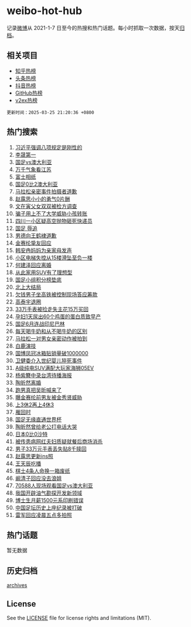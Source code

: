 # weibo-hot-hub

记录[微博](https://www.weibo.com)从 2021-1-7 日至今的热搜和热门话题。每小时抓取一次数据，按天[归档](archives)。

## 相关项目

- [知乎热榜](https://github.com/lonnyzhang423/zhihu-hot-hub)
- [头条热榜](https://github.com/lonnyzhang423/toutiao-hot-hub)
- [抖音热榜](https://github.com/lonnyzhang423/douyin-hot-hub)
- [GitHub热榜](https://github.com/lonnyzhang423/github-hot-hub)
- [v2ex热榜](https://github.com/lonnyzhang423/v2ex-hot-hub)


`更新时间：2025-03-25 21:20:36 +0800`

## 热门搜索

1. [习近平强调八项规定是刚性的](https://m.weibo.cn/search?containerid=100103type%3D1%26t%3D10%26q%3D%23%E4%B9%A0%E8%BF%91%E5%B9%B3%E5%BC%BA%E8%B0%83%E5%85%AB%E9%A1%B9%E8%A7%84%E5%AE%9A%E6%98%AF%E5%88%9A%E6%80%A7%E7%9A%84%23&stream_entry_id=51&isnewpage=1&extparam=seat%3D1%26cate%3D10103%26dgr%3D0%26filter_type%3Drealtimehot%26q%3D%2523%25E4%25B9%25A0%25E8%25BF%2591%25E5%25B9%25B3%25E5%25BC%25BA%25E8%25B0%2583%25E5%2585%25AB%25E9%25A1%25B9%25E8%25A7%2584%25E5%25AE%259A%25E6%2598%25AF%25E5%2588%259A%25E6%2580%25A7%25E7%259A%2584%2523%26c_type%3D51%26pos%3D0%26stream_entry_id%3D51%26display_time%3D1742908834%26pre_seqid%3D1742908834763042757251)
1. [李晟第一](https://m.weibo.cn/search?containerid=100103type%3D1%26t%3D10%26q%3D%E6%9D%8E%E6%99%9F%E7%AC%AC%E4%B8%80&stream_entry_id=31&isnewpage=1&extparam=seat%3D1%26dgr%3D0%26filter_type%3Drealtimehot%26c_type%3D31%26cate%3D5001%26realpos%3D1%26band_rank%3D1%26pos%3D0%26lcate%3D5001%26flag%3D1%26q%3D%25E6%259D%258E%25E6%2599%259F%25E7%25AC%25AC%25E4%25B8%2580%26stream_entry_id%3D31%26display_time%3D1742908834%26pre_seqid%3D1742908834763042757251)
1. [国足vs澳大利亚](https://m.weibo.cn/search?containerid=100103type%3D1%26t%3D10%26q%3D%23%E5%9B%BD%E8%B6%B3vs%E6%BE%B3%E5%A4%A7%E5%88%A9%E4%BA%9A%23&stream_entry_id=31&isnewpage=1&extparam=seat%3D1%26dgr%3D0%26filter_type%3Drealtimehot%26c_type%3D31%26cate%3D5001%26realpos%3D2%26band_rank%3D2%26pos%3D1%26lcate%3D5001%26flag%3D2%26q%3D%2523%25E5%259B%25BD%25E8%25B6%25B3vs%25E6%25BE%25B3%25E5%25A4%25A7%25E5%2588%25A9%25E4%25BA%259A%2523%26stream_entry_id%3D31%26display_time%3D1742908834%26pre_seqid%3D1742908834763042757251)
1. [万千气象看江苏](https://m.weibo.cn/search?containerid=100103type%3D1%26t%3D10%26q%3D%23%E4%B8%87%E5%8D%83%E6%B0%94%E8%B1%A1%E7%9C%8B%E6%B1%9F%E8%8B%8F%23&stream_entry_id=31&isnewpage=1&extparam=seat%3D1%26dgr%3D0%26filter_type%3Drealtimehot%26c_type%3D31%26cate%3D5001%26realpos%3D3%26band_rank%3D3%26pos%3D2%26lcate%3D5001%26flag%3D0%26q%3D%2523%25E4%25B8%2587%25E5%258D%2583%25E6%25B0%2594%25E8%25B1%25A1%25E7%259C%258B%25E6%25B1%259F%25E8%258B%258F%2523%26stream_entry_id%3D31%26display_time%3D1742908834%26pre_seqid%3D1742908834763042757251)
1. [富士相纸](https://m.weibo.cn/search?containerid=100103type%3D1%26t%3D10%26q%3D%E5%AF%8C%E5%A3%AB%E7%9B%B8%E7%BA%B8&stream_entry_id=31&isnewpage=1&extparam=seat%3D1%26dgr%3D0%26filter_type%3Drealtimehot%26c_type%3D31%26cate%3D5001%26realpos%3D4%26band_rank%3D4%26pos%3D3%26lcate%3D5001%26flag%3D0%26q%3D%25E5%25AF%258C%25E5%25A3%25AB%25E7%259B%25B8%25E7%25BA%25B8%26stream_entry_id%3D31%26display_time%3D1742908834%26pre_seqid%3D1742908834763042757251)
1. [国足0比2澳大利亚](https://m.weibo.cn/search?containerid=100103type%3D1%26t%3D10%26q%3D%23%E5%9B%BD%E8%B6%B30%E6%AF%942%E6%BE%B3%E5%A4%A7%E5%88%A9%E4%BA%9A%23&stream_entry_id=31&isnewpage=1&extparam=seat%3D1%26dgr%3D0%26filter_type%3Drealtimehot%26c_type%3D31%26cate%3D5001%26realpos%3D5%26band_rank%3D5%26pos%3D4%26lcate%3D5001%26flag%3D1%26q%3D%2523%25E5%259B%25BD%25E8%25B6%25B30%25E6%25AF%25942%25E6%25BE%25B3%25E5%25A4%25A7%25E5%2588%25A9%25E4%25BA%259A%2523%26stream_entry_id%3D31%26display_time%3D1742908834%26pre_seqid%3D1742908834763042757251)
1. [马拉松亲密事件拍摄者道歉](https://m.weibo.cn/search?containerid=100103type%3D1%26t%3D10%26q%3D%23%E9%A9%AC%E6%8B%89%E6%9D%BE%E4%BA%B2%E5%AF%86%E4%BA%8B%E4%BB%B6%E6%8B%8D%E6%91%84%E8%80%85%E9%81%93%E6%AD%89%23&stream_entry_id=31&isnewpage=1&extparam=seat%3D1%26dgr%3D0%26filter_type%3Drealtimehot%26c_type%3D31%26cate%3D5001%26realpos%3D6%26band_rank%3D6%26pos%3D5%26lcate%3D5001%26flag%3D0%26q%3D%2523%25E9%25A9%25AC%25E6%258B%2589%25E6%259D%25BE%25E4%25BA%25B2%25E5%25AF%2586%25E4%25BA%258B%25E4%25BB%25B6%25E6%258B%258D%25E6%2591%2584%25E8%2580%2585%25E9%2581%2593%25E6%25AD%2589%2523%26stream_entry_id%3D31%26display_time%3D1742908834%26pre_seqid%3D1742908834763042757251)
1. [赵露思小小的勇气0片酬](https://m.weibo.cn/search?containerid=100103type%3D1%26t%3D10%26q%3D%23%E8%B5%B5%E9%9C%B2%E6%80%9D%E5%B0%8F%E5%B0%8F%E7%9A%84%E5%8B%87%E6%B0%940%E7%89%87%E9%85%AC%23&stream_entry_id=31&isnewpage=1&extparam=seat%3D1%26dgr%3D0%26filter_type%3Drealtimehot%26c_type%3D31%26cate%3D5001%26realpos%3D7%26band_rank%3D7%26pos%3D6%26lcate%3D5001%26flag%3D0%26q%3D%2523%25E8%25B5%25B5%25E9%259C%25B2%25E6%2580%259D%25E5%25B0%258F%25E5%25B0%258F%25E7%259A%2584%25E5%258B%2587%25E6%25B0%25940%25E7%2589%2587%25E9%2585%25AC%2523%26stream_entry_id%3D31%26display_time%3D1742908834%26pre_seqid%3D1742908834763042757251)
1. [文在寅父女双双被检方调查](https://m.weibo.cn/search?containerid=100103type%3D1%26t%3D10%26q%3D%23%E6%96%87%E5%9C%A8%E5%AF%85%E7%88%B6%E5%A5%B3%E5%8F%8C%E5%8F%8C%E8%A2%AB%E6%A3%80%E6%96%B9%E8%B0%83%E6%9F%A5%23&stream_entry_id=31&isnewpage=1&extparam=seat%3D1%26dgr%3D0%26filter_type%3Drealtimehot%26c_type%3D31%26cate%3D5001%26realpos%3D8%26band_rank%3D8%26pos%3D7%26lcate%3D5001%26flag%3D0%26q%3D%2523%25E6%2596%2587%25E5%259C%25A8%25E5%25AF%2585%25E7%2588%25B6%25E5%25A5%25B3%25E5%258F%258C%25E5%258F%258C%25E8%25A2%25AB%25E6%25A3%2580%25E6%2596%25B9%25E8%25B0%2583%25E6%259F%25A5%2523%26stream_entry_id%3D31%26display_time%3D1742908834%26pre_seqid%3D1742908834763042757251)
1. [骗子用上不了大学威胁小孩转账](https://m.weibo.cn/search?containerid=100103type%3D1%26t%3D10%26q%3D%23%E9%AA%97%E5%AD%90%E7%94%A8%E4%B8%8A%E4%B8%8D%E4%BA%86%E5%A4%A7%E5%AD%A6%E5%A8%81%E8%83%81%E5%B0%8F%E5%AD%A9%E8%BD%AC%E8%B4%A6%23&stream_entry_id=31&isnewpage=1&extparam=seat%3D1%26dgr%3D0%26filter_type%3Drealtimehot%26c_type%3D31%26cate%3D5001%26realpos%3D9%26band_rank%3D9%26pos%3D8%26lcate%3D5001%26flag%3D0%26q%3D%2523%25E9%25AA%2597%25E5%25AD%2590%25E7%2594%25A8%25E4%25B8%258A%25E4%25B8%258D%25E4%25BA%2586%25E5%25A4%25A7%25E5%25AD%25A6%25E5%25A8%2581%25E8%2583%2581%25E5%25B0%258F%25E5%25AD%25A9%25E8%25BD%25AC%25E8%25B4%25A6%2523%26stream_entry_id%3D31%26display_time%3D1742908834%26pre_seqid%3D1742908834763042757251)
1. [四川一小区疑高空抛物砸死快递员](https://m.weibo.cn/search?containerid=100103type%3D1%26t%3D10%26q%3D%23%E5%9B%9B%E5%B7%9D%E4%B8%80%E5%B0%8F%E5%8C%BA%E7%96%91%E9%AB%98%E7%A9%BA%E6%8A%9B%E7%89%A9%E7%A0%B8%E6%AD%BB%E5%BF%AB%E9%80%92%E5%91%98%23&stream_entry_id=31&isnewpage=1&extparam=seat%3D1%26dgr%3D0%26filter_type%3Drealtimehot%26c_type%3D31%26cate%3D5001%26realpos%3D10%26band_rank%3D10%26pos%3D9%26lcate%3D5001%26flag%3D1%26q%3D%2523%25E5%259B%259B%25E5%25B7%259D%25E4%25B8%2580%25E5%25B0%258F%25E5%258C%25BA%25E7%2596%2591%25E9%25AB%2598%25E7%25A9%25BA%25E6%258A%259B%25E7%2589%25A9%25E7%25A0%25B8%25E6%25AD%25BB%25E5%25BF%25AB%25E9%2580%2592%25E5%2591%2598%2523%26stream_entry_id%3D31%26display_time%3D1742908834%26pre_seqid%3D1742908834763042757251)
1. [国足 辱追](https://m.weibo.cn/search?containerid=100103type%3D1%26t%3D10%26q%3D%E5%9B%BD%E8%B6%B3+%E8%BE%B1%E8%BF%BD&stream_entry_id=31&isnewpage=1&extparam=seat%3D1%26dgr%3D0%26filter_type%3Drealtimehot%26c_type%3D31%26cate%3D5001%26realpos%3D11%26band_rank%3D11%26pos%3D10%26lcate%3D5001%26flag%3D1%26q%3D%25E5%259B%25BD%25E8%25B6%25B3%2520%25E8%25BE%25B1%25E8%25BF%25BD%26stream_entry_id%3D31%26display_time%3D1742908834%26pre_seqid%3D1742908834763042757251)
1. [男德向王鹤棣道歉](https://m.weibo.cn/search?containerid=100103type%3D1%26t%3D10%26q%3D%23%E7%94%B7%E5%BE%B7%E5%90%91%E7%8E%8B%E9%B9%A4%E6%A3%A3%E9%81%93%E6%AD%89%23&stream_entry_id=31&isnewpage=1&extparam=seat%3D1%26dgr%3D0%26filter_type%3Drealtimehot%26c_type%3D31%26cate%3D5001%26realpos%3D12%26band_rank%3D12%26pos%3D11%26lcate%3D5001%26flag%3D1%26q%3D%2523%25E7%2594%25B7%25E5%25BE%25B7%25E5%2590%2591%25E7%258E%258B%25E9%25B9%25A4%25E6%25A3%25A3%25E9%2581%2593%25E6%25AD%2589%2523%26stream_entry_id%3D31%26display_time%3D1742908834%26pre_seqid%3D1742908834763042757251)
1. [金赛纶挚友回应](https://m.weibo.cn/search?containerid=100103type%3D1%26t%3D10%26q%3D%23%E9%87%91%E8%B5%9B%E7%BA%B6%E6%8C%9A%E5%8F%8B%E5%9B%9E%E5%BA%94%23&stream_entry_id=31&isnewpage=1&extparam=seat%3D1%26dgr%3D0%26filter_type%3Drealtimehot%26c_type%3D31%26cate%3D5001%26realpos%3D13%26band_rank%3D13%26pos%3D12%26lcate%3D5001%26flag%3D1%26q%3D%2523%25E9%2587%2591%25E8%25B5%259B%25E7%25BA%25B6%25E6%258C%259A%25E5%258F%258B%25E5%259B%259E%25E5%25BA%2594%2523%26stream_entry_id%3D31%26display_time%3D1742908834%26pre_seqid%3D1742908834763042757251)
1. [韩安冉妈妈为亲家母发声](https://m.weibo.cn/search?containerid=100103type%3D1%26t%3D10%26q%3D%23%E9%9F%A9%E5%AE%89%E5%86%89%E5%A6%88%E5%A6%88%E4%B8%BA%E4%BA%B2%E5%AE%B6%E6%AF%8D%E5%8F%91%E5%A3%B0%23&stream_entry_id=31&isnewpage=1&extparam=seat%3D1%26dgr%3D0%26filter_type%3Drealtimehot%26c_type%3D31%26cate%3D5001%26realpos%3D14%26band_rank%3D14%26pos%3D13%26lcate%3D5001%26flag%3D0%26q%3D%2523%25E9%259F%25A9%25E5%25AE%2589%25E5%2586%2589%25E5%25A6%2588%25E5%25A6%2588%25E4%25B8%25BA%25E4%25BA%25B2%25E5%25AE%25B6%25E6%25AF%258D%25E5%258F%2591%25E5%25A3%25B0%2523%26stream_entry_id%3D31%26display_time%3D1742908834%26pre_seqid%3D1742908834763042757251)
1. [小区电梯失控从15楼滑坠至负一楼](https://m.weibo.cn/search?containerid=100103type%3D1%26t%3D10%26q%3D%23%E5%B0%8F%E5%8C%BA%E7%94%B5%E6%A2%AF%E5%A4%B1%E6%8E%A7%E4%BB%8E15%E6%A5%BC%E6%BB%91%E5%9D%A0%E8%87%B3%E8%B4%9F%E4%B8%80%E6%A5%BC%23&stream_entry_id=31&isnewpage=1&extparam=seat%3D1%26dgr%3D0%26filter_type%3Drealtimehot%26c_type%3D31%26cate%3D5001%26realpos%3D15%26band_rank%3D15%26pos%3D14%26lcate%3D5001%26flag%3D1%26q%3D%2523%25E5%25B0%258F%25E5%258C%25BA%25E7%2594%25B5%25E6%25A2%25AF%25E5%25A4%25B1%25E6%258E%25A7%25E4%25BB%258E15%25E6%25A5%25BC%25E6%25BB%2591%25E5%259D%25A0%25E8%2587%25B3%25E8%25B4%259F%25E4%25B8%2580%25E6%25A5%25BC%2523%26stream_entry_id%3D31%26display_time%3D1742908834%26pre_seqid%3D1742908834763042757251)
1. [何建泽回应离婚](https://m.weibo.cn/search?containerid=100103type%3D1%26t%3D10%26q%3D%23%E4%BD%95%E5%BB%BA%E6%B3%BD%E5%9B%9E%E5%BA%94%E7%A6%BB%E5%A9%9A%23&stream_entry_id=31&isnewpage=1&extparam=seat%3D1%26dgr%3D0%26filter_type%3Drealtimehot%26c_type%3D31%26cate%3D5001%26realpos%3D16%26band_rank%3D16%26pos%3D15%26lcate%3D5001%26flag%3D0%26q%3D%2523%25E4%25BD%2595%25E5%25BB%25BA%25E6%25B3%25BD%25E5%259B%259E%25E5%25BA%2594%25E7%25A6%25BB%25E5%25A9%259A%2523%26stream_entry_id%3D31%26display_time%3D1742908834%26pre_seqid%3D1742908834763042757251)
1. [从此家用SUV有了理想型](https://m.weibo.cn/search?containerid=100103type%3D1%26t%3D10%26q%3D%23%E4%BB%8E%E6%AD%A4%E5%AE%B6%E7%94%A8SUV%E6%9C%89%E4%BA%86%E7%90%86%E6%83%B3%E5%9E%8B%23&stream_entry_id=31&isnewpage=1&extparam=seat%3D1%26dgr%3D0%26pos%3D16%26c_type%3D31%26filter_type%3Drealtimehot%26cate%3D5001%26realpos%3D17%26band_rank%3D17%26flag%3D1%26lcate%3D5001%26q%3D%2523%25E4%25BB%258E%25E6%25AD%25A4%25E5%25AE%25B6%25E7%2594%25A8SUV%25E6%259C%2589%25E4%25BA%2586%25E7%2590%2586%25E6%2583%25B3%25E5%259E%258B%2523%26stream_entry_id%3D31%26adid%3D280314%26display_time%3D1742908834%26pre_seqid%3D1742908834763042757251)
1. [国足小组积分榜垫底](https://m.weibo.cn/search?containerid=100103type%3D1%26t%3D10%26q%3D%23%E5%9B%BD%E8%B6%B3%E5%B0%8F%E7%BB%84%E7%A7%AF%E5%88%86%E6%A6%9C%E5%9E%AB%E5%BA%95%23&stream_entry_id=31&isnewpage=1&extparam=seat%3D1%26dgr%3D0%26filter_type%3Drealtimehot%26c_type%3D31%26cate%3D5001%26realpos%3D18%26band_rank%3D18%26pos%3D17%26lcate%3D5001%26flag%3D1%26q%3D%2523%25E5%259B%25BD%25E8%25B6%25B3%25E5%25B0%258F%25E7%25BB%2584%25E7%25A7%25AF%25E5%2588%2586%25E6%25A6%259C%25E5%259E%25AB%25E5%25BA%2595%2523%26stream_entry_id%3D31%26display_time%3D1742908834%26pre_seqid%3D1742908834763042757251)
1. [北上大结局](https://m.weibo.cn/search?containerid=100103type%3D1%26t%3D10%26q%3D%23%E5%8C%97%E4%B8%8A%E5%A4%A7%E7%BB%93%E5%B1%80%23&stream_entry_id=31&isnewpage=1&extparam=seat%3D1%26dgr%3D0%26filter_type%3Drealtimehot%26c_type%3D31%26cate%3D5001%26realpos%3D19%26band_rank%3D19%26pos%3D18%26lcate%3D5001%26flag%3D1%26q%3D%2523%25E5%258C%2597%25E4%25B8%258A%25E5%25A4%25A7%25E7%25BB%2593%25E5%25B1%2580%2523%26stream_entry_id%3D31%26display_time%3D1742908834%26pre_seqid%3D1742908834763042757251)
1. [欠钱男子坐高铁被控制现场答应筹款](https://m.weibo.cn/search?containerid=100103type%3D1%26t%3D10%26q%3D%23%E6%AC%A0%E9%92%B1%E7%94%B7%E5%AD%90%E5%9D%90%E9%AB%98%E9%93%81%E8%A2%AB%E6%8E%A7%E5%88%B6%E7%8E%B0%E5%9C%BA%E7%AD%94%E5%BA%94%E7%AD%B9%E6%AC%BE%23&stream_entry_id=31&isnewpage=1&extparam=seat%3D1%26dgr%3D0%26filter_type%3Drealtimehot%26c_type%3D31%26cate%3D5001%26realpos%3D20%26band_rank%3D20%26pos%3D19%26lcate%3D5001%26flag%3D1%26q%3D%2523%25E6%25AC%25A0%25E9%2592%25B1%25E7%2594%25B7%25E5%25AD%2590%25E5%259D%2590%25E9%25AB%2598%25E9%2593%2581%25E8%25A2%25AB%25E6%258E%25A7%25E5%2588%25B6%25E7%258E%25B0%25E5%259C%25BA%25E7%25AD%2594%25E5%25BA%2594%25E7%25AD%25B9%25E6%25AC%25BE%2523%26stream_entry_id%3D31%26display_time%3D1742908834%26pre_seqid%3D1742908834763042757251)
1. [高泰宇退圈](https://m.weibo.cn/search?containerid=100103type%3D1%26t%3D10%26q%3D%23%E9%AB%98%E6%B3%B0%E5%AE%87%E9%80%80%E5%9C%88%23&stream_entry_id=31&isnewpage=1&extparam=seat%3D1%26dgr%3D0%26filter_type%3Drealtimehot%26c_type%3D31%26cate%3D5001%26realpos%3D21%26band_rank%3D21%26pos%3D20%26lcate%3D5001%26flag%3D0%26q%3D%2523%25E9%25AB%2598%25E6%25B3%25B0%25E5%25AE%2587%25E9%2580%2580%25E5%259C%2588%2523%26stream_entry_id%3D31%26display_time%3D1742908834%26pre_seqid%3D1742908834763042757251)
1. [33万手表被捡走失主花15万买回](https://m.weibo.cn/search?containerid=100103type%3D1%26t%3D10%26q%3D%2333%E4%B8%87%E6%89%8B%E8%A1%A8%E8%A2%AB%E6%8D%A1%E8%B5%B0%E5%A4%B1%E4%B8%BB%E8%8A%B115%E4%B8%87%E4%B9%B0%E5%9B%9E%23&stream_entry_id=31&isnewpage=1&extparam=seat%3D1%26dgr%3D0%26filter_type%3Drealtimehot%26c_type%3D31%26cate%3D5001%26realpos%3D22%26band_rank%3D22%26pos%3D21%26lcate%3D5001%26flag%3D1%26q%3D%252333%25E4%25B8%2587%25E6%2589%258B%25E8%25A1%25A8%25E8%25A2%25AB%25E6%258D%25A1%25E8%25B5%25B0%25E5%25A4%25B1%25E4%25B8%25BB%25E8%258A%25B115%25E4%25B8%2587%25E4%25B9%25B0%25E5%259B%259E%2523%26stream_entry_id%3D31%26display_time%3D1742908834%26pre_seqid%3D1742908834763042757251)
1. [孕妇1天尿出60个鸡蛋的蛋白质致早产](https://m.weibo.cn/search?containerid=100103type%3D1%26t%3D10%26q%3D%23%E5%AD%95%E5%A6%871%E5%A4%A9%E5%B0%BF%E5%87%BA60%E4%B8%AA%E9%B8%A1%E8%9B%8B%E7%9A%84%E8%9B%8B%E7%99%BD%E8%B4%A8%E8%87%B4%E6%97%A9%E4%BA%A7%23&stream_entry_id=31&isnewpage=1&extparam=seat%3D1%26dgr%3D0%26filter_type%3Drealtimehot%26c_type%3D31%26cate%3D5001%26realpos%3D23%26band_rank%3D23%26pos%3D22%26lcate%3D5001%26flag%3D1%26q%3D%2523%25E5%25AD%2595%25E5%25A6%25871%25E5%25A4%25A9%25E5%25B0%25BF%25E5%2587%25BA60%25E4%25B8%25AA%25E9%25B8%25A1%25E8%259B%258B%25E7%259A%2584%25E8%259B%258B%25E7%2599%25BD%25E8%25B4%25A8%25E8%2587%25B4%25E6%2597%25A9%25E4%25BA%25A7%2523%26stream_entry_id%3D31%26display_time%3D1742908834%26pre_seqid%3D1742908834763042757251)
1. [国足6月连战印尼巴林](https://m.weibo.cn/search?containerid=100103type%3D1%26t%3D10%26q%3D%E5%9B%BD%E8%B6%B36%E6%9C%88%E8%BF%9E%E6%88%98%E5%8D%B0%E5%B0%BC%E5%B7%B4%E6%9E%97&stream_entry_id=31&isnewpage=1&extparam=seat%3D1%26dgr%3D0%26filter_type%3Drealtimehot%26c_type%3D31%26cate%3D5001%26realpos%3D24%26band_rank%3D24%26pos%3D23%26lcate%3D5001%26flag%3D1%26q%3D%25E5%259B%25BD%25E8%25B6%25B36%25E6%259C%2588%25E8%25BF%259E%25E6%2588%2598%25E5%258D%25B0%25E5%25B0%25BC%25E5%25B7%25B4%25E6%259E%2597%26stream_entry_id%3D31%26display_time%3D1742908834%26pre_seqid%3D1742908834763042757251)
1. [每天喝牛奶和从不喝牛奶的区别](https://m.weibo.cn/search?containerid=100103type%3D1%26t%3D10%26q%3D%E6%AF%8F%E5%A4%A9%E5%96%9D%E7%89%9B%E5%A5%B6%E5%92%8C%E4%BB%8E%E4%B8%8D%E5%96%9D%E7%89%9B%E5%A5%B6%E7%9A%84%E5%8C%BA%E5%88%AB&stream_entry_id=31&isnewpage=1&extparam=seat%3D1%26dgr%3D0%26filter_type%3Drealtimehot%26c_type%3D31%26cate%3D5001%26realpos%3D25%26band_rank%3D25%26pos%3D24%26lcate%3D5001%26flag%3D1%26q%3D%25E6%25AF%258F%25E5%25A4%25A9%25E5%2596%259D%25E7%2589%259B%25E5%25A5%25B6%25E5%2592%258C%25E4%25BB%258E%25E4%25B8%258D%25E5%2596%259D%25E7%2589%259B%25E5%25A5%25B6%25E7%259A%2584%25E5%258C%25BA%25E5%2588%25AB%26stream_entry_id%3D31%26display_time%3D1742908834%26pre_seqid%3D1742908834763042757251)
1. [马拉松一对男女亲密动作被拍到](https://m.weibo.cn/search?containerid=100103type%3D1%26t%3D10%26q%3D%23%E9%A9%AC%E6%8B%89%E6%9D%BE%E4%B8%80%E5%AF%B9%E7%94%B7%E5%A5%B3%E4%BA%B2%E5%AF%86%E5%8A%A8%E4%BD%9C%E8%A2%AB%E6%8B%8D%E5%88%B0%23&stream_entry_id=31&isnewpage=1&extparam=seat%3D1%26dgr%3D0%26filter_type%3Drealtimehot%26c_type%3D31%26cate%3D5001%26realpos%3D26%26band_rank%3D26%26pos%3D25%26lcate%3D5001%26flag%3D0%26q%3D%2523%25E9%25A9%25AC%25E6%258B%2589%25E6%259D%25BE%25E4%25B8%2580%25E5%25AF%25B9%25E7%2594%25B7%25E5%25A5%25B3%25E4%25BA%25B2%25E5%25AF%2586%25E5%258A%25A8%25E4%25BD%259C%25E8%25A2%25AB%25E6%258B%258D%25E5%2588%25B0%2523%26stream_entry_id%3D31%26display_time%3D1742908834%26pre_seqid%3D1742908834763042757251)
1. [白鹿演技](https://m.weibo.cn/search?containerid=100103type%3D1%26t%3D10%26q%3D%E7%99%BD%E9%B9%BF%E6%BC%94%E6%8A%80&stream_entry_id=31&isnewpage=1&extparam=seat%3D1%26dgr%3D0%26filter_type%3Drealtimehot%26c_type%3D31%26cate%3D5001%26realpos%3D27%26band_rank%3D27%26pos%3D26%26lcate%3D5001%26flag%3D1%26q%3D%25E7%2599%25BD%25E9%25B9%25BF%25E6%25BC%2594%25E6%258A%2580%26stream_entry_id%3D31%26display_time%3D1742908834%26pre_seqid%3D1742908834763042757251)
1. [国博凤冠冰箱贴销量破1000000](https://m.weibo.cn/search?containerid=100103type%3D1%26t%3D10%26q%3D%23%E5%9B%BD%E5%8D%9A%E5%87%A4%E5%86%A0%E5%86%B0%E7%AE%B1%E8%B4%B4%E9%94%80%E9%87%8F%E7%A0%B41000000%23&stream_entry_id=31&isnewpage=1&extparam=seat%3D1%26dgr%3D0%26filter_type%3Drealtimehot%26c_type%3D31%26cate%3D5001%26realpos%3D28%26band_rank%3D28%26pos%3D27%26lcate%3D5001%26flag%3D0%26q%3D%2523%25E5%259B%25BD%25E5%258D%259A%25E5%2587%25A4%25E5%2586%25A0%25E5%2586%25B0%25E7%25AE%25B1%25E8%25B4%25B4%25E9%2594%2580%25E9%2587%258F%25E7%25A0%25B41000000%2523%26stream_entry_id%3D31%26display_time%3D1742908834%26pre_seqid%3D1742908834763042757251)
1. [卫健委介入世纪婴儿猝死事件](https://m.weibo.cn/search?containerid=100103type%3D1%26t%3D10%26q%3D%23%E5%8D%AB%E5%81%A5%E5%A7%94%E4%BB%8B%E5%85%A5%E4%B8%96%E7%BA%AA%E5%A9%B4%E5%84%BF%E7%8C%9D%E6%AD%BB%E4%BA%8B%E4%BB%B6%23&stream_entry_id=31&isnewpage=1&extparam=seat%3D1%26dgr%3D0%26filter_type%3Drealtimehot%26c_type%3D31%26cate%3D5001%26realpos%3D29%26band_rank%3D29%26pos%3D28%26lcate%3D5001%26flag%3D1%26q%3D%2523%25E5%258D%25AB%25E5%2581%25A5%25E5%25A7%2594%25E4%25BB%258B%25E5%2585%25A5%25E4%25B8%2596%25E7%25BA%25AA%25E5%25A9%25B4%25E5%2584%25BF%25E7%258C%259D%25E6%25AD%25BB%25E4%25BA%258B%25E4%25BB%25B6%2523%26stream_entry_id%3D31%26display_time%3D1742908834%26pre_seqid%3D1742908834763042757251)
1. [A级纯电SUV满配大玩家海狮05EV](https://m.weibo.cn/search?containerid=100103type%3D1%26t%3D10%26q%3D%23A%E7%BA%A7%E7%BA%AF%E7%94%B5SUV%E6%BB%A1%E9%85%8D%E5%A4%A7%E7%8E%A9%E5%AE%B6%E6%B5%B7%E7%8B%AE05EV%23&stream_entry_id=31&isnewpage=1&extparam=seat%3D1%26dgr%3D0%26pos%3D29%26c_type%3D31%26filter_type%3Drealtimehot%26cate%3D5001%26realpos%3D30%26band_rank%3D30%26flag%3D1%26lcate%3D5001%26q%3D%2523A%25E7%25BA%25A7%25E7%25BA%25AF%25E7%2594%25B5SUV%25E6%25BB%25A1%25E9%2585%258D%25E5%25A4%25A7%25E7%258E%25A9%25E5%25AE%25B6%25E6%25B5%25B7%25E7%258B%25AE05EV%2523%26stream_entry_id%3D31%26adid%3D280326%26display_time%3D1742908834%26pre_seqid%3D1742908834763042757251)
1. [杨紫簪中录台湾待播海报](https://m.weibo.cn/search?containerid=100103type%3D1%26t%3D10%26q%3D%23%E6%9D%A8%E7%B4%AB%E7%B0%AA%E4%B8%AD%E5%BD%95%E5%8F%B0%E6%B9%BE%E5%BE%85%E6%92%AD%E6%B5%B7%E6%8A%A5%23&stream_entry_id=31&isnewpage=1&extparam=seat%3D1%26dgr%3D0%26filter_type%3Drealtimehot%26c_type%3D31%26cate%3D5001%26realpos%3D31%26band_rank%3D31%26pos%3D30%26lcate%3D5001%26flag%3D0%26q%3D%2523%25E6%259D%25A8%25E7%25B4%25AB%25E7%25B0%25AA%25E4%25B8%25AD%25E5%25BD%2595%25E5%258F%25B0%25E6%25B9%25BE%25E5%25BE%2585%25E6%2592%25AD%25E6%25B5%25B7%25E6%258A%25A5%2523%26stream_entry_id%3D31%26display_time%3D1742908834%26pre_seqid%3D1742908834763042757251)
1. [陶昕然离婚](https://m.weibo.cn/search?containerid=100103type%3D1%26t%3D10%26q%3D%E9%99%B6%E6%98%95%E7%84%B6%E7%A6%BB%E5%A9%9A&stream_entry_id=31&isnewpage=1&extparam=seat%3D1%26dgr%3D0%26filter_type%3Drealtimehot%26c_type%3D31%26cate%3D5001%26realpos%3D32%26band_rank%3D32%26pos%3D31%26lcate%3D5001%26flag%3D0%26q%3D%25E9%2599%25B6%25E6%2598%2595%25E7%2584%25B6%25E7%25A6%25BB%25E5%25A9%259A%26stream_entry_id%3D31%26display_time%3D1742908834%26pre_seqid%3D1742908834763042757251)
1. [跑男真把吴昕喊来了](https://m.weibo.cn/search?containerid=100103type%3D1%26t%3D10%26q%3D%E8%B7%91%E7%94%B7%E7%9C%9F%E6%8A%8A%E5%90%B4%E6%98%95%E5%96%8A%E6%9D%A5%E4%BA%86&stream_entry_id=31&isnewpage=1&extparam=seat%3D1%26dgr%3D0%26filter_type%3Drealtimehot%26c_type%3D31%26cate%3D5001%26realpos%3D33%26band_rank%3D33%26pos%3D32%26lcate%3D5001%26flag%3D0%26q%3D%25E8%25B7%2591%25E7%2594%25B7%25E7%259C%259F%25E6%258A%258A%25E5%2590%25B4%25E6%2598%2595%25E5%2596%258A%25E6%259D%25A5%25E4%25BA%2586%26stream_entry_id%3D31%26display_time%3D1742908834%26pre_seqid%3D1742908834763042757251)
1. [曝金赛纶前男友被金秀贤威胁](https://m.weibo.cn/search?containerid=100103type%3D1%26t%3D10%26q%3D%23%E6%9B%9D%E9%87%91%E8%B5%9B%E7%BA%B6%E5%89%8D%E7%94%B7%E5%8F%8B%E8%A2%AB%E9%87%91%E7%A7%80%E8%B4%A4%E5%A8%81%E8%83%81%23&stream_entry_id=31&isnewpage=1&extparam=seat%3D1%26dgr%3D0%26filter_type%3Drealtimehot%26c_type%3D31%26cate%3D5001%26realpos%3D34%26band_rank%3D34%26pos%3D33%26lcate%3D5001%26flag%3D1%26q%3D%2523%25E6%259B%259D%25E9%2587%2591%25E8%25B5%259B%25E7%25BA%25B6%25E5%2589%258D%25E7%2594%25B7%25E5%258F%258B%25E8%25A2%25AB%25E9%2587%2591%25E7%25A7%2580%25E8%25B4%25A4%25E5%25A8%2581%25E8%2583%2581%2523%26stream_entry_id%3D31%26display_time%3D1742908834%26pre_seqid%3D1742908834763042757251)
1. [上3休2再上4休3](https://m.weibo.cn/search?containerid=100103type%3D1%26t%3D10%26q%3D%23%E4%B8%8A3%E4%BC%912%E5%86%8D%E4%B8%8A4%E4%BC%913%23&stream_entry_id=31&isnewpage=1&extparam=seat%3D1%26dgr%3D0%26filter_type%3Drealtimehot%26c_type%3D31%26cate%3D5001%26realpos%3D35%26band_rank%3D35%26pos%3D34%26lcate%3D5001%26flag%3D0%26q%3D%2523%25E4%25B8%258A3%25E4%25BC%25912%25E5%2586%258D%25E4%25B8%258A4%25E4%25BC%25913%2523%26stream_entry_id%3D31%26display_time%3D1742908834%26pre_seqid%3D1742908834763042757251)
1. [雁回时](https://m.weibo.cn/search?containerid=100103type%3D1%26t%3D10%26q%3D%E9%9B%81%E5%9B%9E%E6%97%B6&stream_entry_id=31&isnewpage=1&extparam=seat%3D1%26dgr%3D0%26filter_type%3Drealtimehot%26c_type%3D31%26cate%3D5001%26realpos%3D36%26band_rank%3D36%26pos%3D35%26lcate%3D5001%26flag%3D0%26q%3D%25E9%259B%2581%25E5%259B%259E%25E6%2597%25B6%26stream_entry_id%3D31%26display_time%3D1742908834%26pre_seqid%3D1742908834763042757251)
1. [国足无缘直通世界杯](https://m.weibo.cn/search?containerid=100103type%3D1%26t%3D10%26q%3D%E5%9B%BD%E8%B6%B3%E6%97%A0%E7%BC%98%E7%9B%B4%E9%80%9A%E4%B8%96%E7%95%8C%E6%9D%AF&stream_entry_id=31&isnewpage=1&extparam=seat%3D1%26dgr%3D0%26filter_type%3Drealtimehot%26c_type%3D31%26cate%3D5001%26realpos%3D37%26band_rank%3D37%26pos%3D36%26lcate%3D5001%26flag%3D1%26q%3D%25E5%259B%25BD%25E8%25B6%25B3%25E6%2597%25A0%25E7%25BC%2598%25E7%259B%25B4%25E9%2580%259A%25E4%25B8%2596%25E7%2595%258C%25E6%259D%25AF%26stream_entry_id%3D31%26display_time%3D1742908834%26pre_seqid%3D1742908834763042757251)
1. [陶昕然曾给老公打电话大哭](https://m.weibo.cn/search?containerid=100103type%3D1%26t%3D10%26q%3D%23%E9%99%B6%E6%98%95%E7%84%B6%E6%9B%BE%E7%BB%99%E8%80%81%E5%85%AC%E6%89%93%E7%94%B5%E8%AF%9D%E5%A4%A7%E5%93%AD%23&stream_entry_id=31&isnewpage=1&extparam=seat%3D1%26dgr%3D0%26filter_type%3Drealtimehot%26c_type%3D31%26cate%3D5001%26realpos%3D38%26band_rank%3D38%26pos%3D37%26lcate%3D5001%26flag%3D0%26q%3D%2523%25E9%2599%25B6%25E6%2598%2595%25E7%2584%25B6%25E6%259B%25BE%25E7%25BB%2599%25E8%2580%2581%25E5%2585%25AC%25E6%2589%2593%25E7%2594%25B5%25E8%25AF%259D%25E5%25A4%25A7%25E5%2593%25AD%2523%26stream_entry_id%3D31%26display_time%3D1742908834%26pre_seqid%3D1742908834763042757251)
1. [日本0比0沙特](https://m.weibo.cn/search?containerid=100103type%3D1%26t%3D10%26q%3D%23%E6%97%A5%E6%9C%AC0%E6%AF%940%E6%B2%99%E7%89%B9%23&stream_entry_id=31&isnewpage=1&extparam=seat%3D1%26dgr%3D0%26filter_type%3Drealtimehot%26c_type%3D31%26cate%3D5001%26realpos%3D39%26band_rank%3D39%26pos%3D38%26lcate%3D5001%26flag%3D1%26q%3D%2523%25E6%2597%25A5%25E6%259C%25AC0%25E6%25AF%25940%25E6%25B2%2599%25E7%2589%25B9%2523%26stream_entry_id%3D31%26display_time%3D1742908834%26pre_seqid%3D1742908834763042757251)
1. [被传患病网红夫妇质疑就餐后商场消杀](https://m.weibo.cn/search?containerid=100103type%3D1%26t%3D10%26q%3D%23%E8%A2%AB%E4%BC%A0%E6%82%A3%E7%97%85%E7%BD%91%E7%BA%A2%E5%A4%AB%E5%A6%87%E8%B4%A8%E7%96%91%E5%B0%B1%E9%A4%90%E5%90%8E%E5%95%86%E5%9C%BA%E6%B6%88%E6%9D%80%23&stream_entry_id=31&isnewpage=1&extparam=seat%3D1%26dgr%3D0%26filter_type%3Drealtimehot%26c_type%3D31%26cate%3D5001%26realpos%3D40%26band_rank%3D40%26pos%3D39%26lcate%3D5001%26flag%3D1%26q%3D%2523%25E8%25A2%25AB%25E4%25BC%25A0%25E6%2582%25A3%25E7%2597%2585%25E7%25BD%2591%25E7%25BA%25A2%25E5%25A4%25AB%25E5%25A6%2587%25E8%25B4%25A8%25E7%2596%2591%25E5%25B0%25B1%25E9%25A4%2590%25E5%2590%258E%25E5%2595%2586%25E5%259C%25BA%25E6%25B6%2588%25E6%259D%2580%2523%26stream_entry_id%3D31%26display_time%3D1742908834%26pre_seqid%3D1742908834763042757251)
1. [男子33万元手表丢失贴8千赎回](https://m.weibo.cn/search?containerid=100103type%3D1%26t%3D10%26q%3D%23%E7%94%B7%E5%AD%9033%E4%B8%87%E5%85%83%E6%89%8B%E8%A1%A8%E4%B8%A2%E5%A4%B1%E8%B4%B48%E5%8D%83%E8%B5%8E%E5%9B%9E%23&stream_entry_id=31&isnewpage=1&extparam=seat%3D1%26dgr%3D0%26filter_type%3Drealtimehot%26c_type%3D31%26cate%3D5001%26realpos%3D41%26band_rank%3D41%26pos%3D40%26lcate%3D5001%26flag%3D1%26q%3D%2523%25E7%2594%25B7%25E5%25AD%259033%25E4%25B8%2587%25E5%2585%2583%25E6%2589%258B%25E8%25A1%25A8%25E4%25B8%25A2%25E5%25A4%25B1%25E8%25B4%25B48%25E5%258D%2583%25E8%25B5%258E%25E5%259B%259E%2523%26stream_entry_id%3D31%26display_time%3D1742908834%26pre_seqid%3D1742908834763042757251)
1. [赵露思更新ins照](https://m.weibo.cn/search?containerid=100103type%3D1%26t%3D10%26q%3D%23%E8%B5%B5%E9%9C%B2%E6%80%9D%E6%9B%B4%E6%96%B0ins%E7%85%A7%23&stream_entry_id=31&isnewpage=1&extparam=seat%3D1%26dgr%3D0%26filter_type%3Drealtimehot%26c_type%3D31%26cate%3D5001%26realpos%3D42%26band_rank%3D42%26pos%3D41%26lcate%3D5001%26flag%3D1%26q%3D%2523%25E8%25B5%25B5%25E9%259C%25B2%25E6%2580%259D%25E6%259B%25B4%25E6%2596%25B0ins%25E7%2585%25A7%2523%26stream_entry_id%3D31%26display_time%3D1742908834%26pre_seqid%3D1742908834763042757251)
1. [王天辰吃播](https://m.weibo.cn/search?containerid=100103type%3D1%26t%3D10%26q%3D%E7%8E%8B%E5%A4%A9%E8%BE%B0%E5%90%83%E6%92%AD&stream_entry_id=31&isnewpage=1&extparam=seat%3D1%26dgr%3D0%26filter_type%3Drealtimehot%26c_type%3D31%26cate%3D5001%26realpos%3D43%26band_rank%3D43%26pos%3D42%26lcate%3D5001%26flag%3D1%26q%3D%25E7%258E%258B%25E5%25A4%25A9%25E8%25BE%25B0%25E5%2590%2583%25E6%2592%25AD%26stream_entry_id%3D31%26display_time%3D1742908834%26pre_seqid%3D1742908834763042757251)
1. [棋士4条人命换一箱废纸](https://m.weibo.cn/search?containerid=100103type%3D1%26t%3D10%26q%3D%E6%A3%8B%E5%A3%AB4%E6%9D%A1%E4%BA%BA%E5%91%BD%E6%8D%A2%E4%B8%80%E7%AE%B1%E5%BA%9F%E7%BA%B8&stream_entry_id=31&isnewpage=1&extparam=seat%3D1%26dgr%3D0%26filter_type%3Drealtimehot%26c_type%3D31%26cate%3D5001%26realpos%3D44%26band_rank%3D44%26pos%3D43%26lcate%3D5001%26flag%3D1%26q%3D%25E6%25A3%258B%25E5%25A3%25AB4%25E6%259D%25A1%25E4%25BA%25BA%25E5%2591%25BD%25E6%258D%25A2%25E4%25B8%2580%25E7%25AE%25B1%25E5%25BA%259F%25E7%25BA%25B8%26stream_entry_id%3D31%26display_time%3D1742908834%26pre_seqid%3D1742908834763042757251)
1. [阚清子回应没去浪姐](https://m.weibo.cn/search?containerid=100103type%3D1%26t%3D10%26q%3D%23%E9%98%9A%E6%B8%85%E5%AD%90%E5%9B%9E%E5%BA%94%E6%B2%A1%E5%8E%BB%E6%B5%AA%E5%A7%90%23&stream_entry_id=31&isnewpage=1&extparam=seat%3D1%26dgr%3D0%26filter_type%3Drealtimehot%26c_type%3D31%26cate%3D5001%26realpos%3D45%26band_rank%3D45%26pos%3D44%26lcate%3D5001%26flag%3D0%26q%3D%2523%25E9%2598%259A%25E6%25B8%2585%25E5%25AD%2590%25E5%259B%259E%25E5%25BA%2594%25E6%25B2%25A1%25E5%258E%25BB%25E6%25B5%25AA%25E5%25A7%2590%2523%26stream_entry_id%3D31%26display_time%3D1742908834%26pre_seqid%3D1742908834763042757251)
1. [70588人现场观看国足vs澳大利亚](https://m.weibo.cn/search?containerid=100103type%3D1%26t%3D10%26q%3D%2370588%E4%BA%BA%E7%8E%B0%E5%9C%BA%E8%A7%82%E7%9C%8B%E5%9B%BD%E8%B6%B3vs%E6%BE%B3%E5%A4%A7%E5%88%A9%E4%BA%9A%23&stream_entry_id=31&isnewpage=1&extparam=seat%3D1%26dgr%3D0%26filter_type%3Drealtimehot%26c_type%3D31%26cate%3D5001%26realpos%3D46%26band_rank%3D46%26pos%3D45%26lcate%3D5001%26flag%3D1%26q%3D%252370588%25E4%25BA%25BA%25E7%258E%25B0%25E5%259C%25BA%25E8%25A7%2582%25E7%259C%258B%25E5%259B%25BD%25E8%25B6%25B3vs%25E6%25BE%25B3%25E5%25A4%25A7%25E5%2588%25A9%25E4%25BA%259A%2523%26stream_entry_id%3D31%26display_time%3D1742908834%26pre_seqid%3D1742908834763042757251)
1. [我国开辟油气勘探开发新领域](https://m.weibo.cn/search?containerid=100103type%3D1%26t%3D10%26q%3D%23%E6%88%91%E5%9B%BD%E5%BC%80%E8%BE%9F%E6%B2%B9%E6%B0%94%E5%8B%98%E6%8E%A2%E5%BC%80%E5%8F%91%E6%96%B0%E9%A2%86%E5%9F%9F%23&stream_entry_id=31&isnewpage=1&extparam=seat%3D1%26dgr%3D0%26filter_type%3Drealtimehot%26c_type%3D31%26cate%3D5001%26realpos%3D47%26band_rank%3D47%26pos%3D46%26lcate%3D5001%26flag%3D0%26q%3D%2523%25E6%2588%2591%25E5%259B%25BD%25E5%25BC%2580%25E8%25BE%259F%25E6%25B2%25B9%25E6%25B0%2594%25E5%258B%2598%25E6%258E%25A2%25E5%25BC%2580%25E5%258F%2591%25E6%2596%25B0%25E9%25A2%2586%25E5%259F%259F%2523%26stream_entry_id%3D31%26display_time%3D1742908834%26pre_seqid%3D1742908834763042757251)
1. [博士生月薪1500元系印刷错误](https://m.weibo.cn/search?containerid=100103type%3D1%26t%3D10%26q%3D%23%E5%8D%9A%E5%A3%AB%E7%94%9F%E6%9C%88%E8%96%AA1500%E5%85%83%E7%B3%BB%E5%8D%B0%E5%88%B7%E9%94%99%E8%AF%AF%23&stream_entry_id=31&isnewpage=1&extparam=seat%3D1%26dgr%3D0%26filter_type%3Drealtimehot%26c_type%3D31%26cate%3D5001%26realpos%3D48%26band_rank%3D48%26pos%3D47%26lcate%3D5001%26flag%3D0%26q%3D%2523%25E5%258D%259A%25E5%25A3%25AB%25E7%2594%259F%25E6%259C%2588%25E8%2596%25AA1500%25E5%2585%2583%25E7%25B3%25BB%25E5%258D%25B0%25E5%2588%25B7%25E9%2594%2599%25E8%25AF%25AF%2523%26stream_entry_id%3D31%26display_time%3D1742908834%26pre_seqid%3D1742908834763042757251)
1. [中国足坛历史上座纪录被打破](https://m.weibo.cn/search?containerid=100103type%3D1%26t%3D10%26q%3D%23%E4%B8%AD%E5%9B%BD%E8%B6%B3%E5%9D%9B%E5%8E%86%E5%8F%B2%E4%B8%8A%E5%BA%A7%E7%BA%AA%E5%BD%95%E8%A2%AB%E6%89%93%E7%A0%B4%23&stream_entry_id=31&isnewpage=1&extparam=seat%3D1%26dgr%3D0%26filter_type%3Drealtimehot%26c_type%3D31%26cate%3D5001%26realpos%3D49%26band_rank%3D49%26pos%3D48%26lcate%3D5001%26flag%3D1%26q%3D%2523%25E4%25B8%25AD%25E5%259B%25BD%25E8%25B6%25B3%25E5%259D%259B%25E5%258E%2586%25E5%258F%25B2%25E4%25B8%258A%25E5%25BA%25A7%25E7%25BA%25AA%25E5%25BD%2595%25E8%25A2%25AB%25E6%2589%2593%25E7%25A0%25B4%2523%26stream_entry_id%3D31%26display_time%3D1742908834%26pre_seqid%3D1742908834763042757251)
1. [雷军回应凌晨五点多拍照](https://m.weibo.cn/search?containerid=100103type%3D1%26t%3D10%26q%3D%23%E9%9B%B7%E5%86%9B%E5%9B%9E%E5%BA%94%E5%87%8C%E6%99%A8%E4%BA%94%E7%82%B9%E5%A4%9A%E6%8B%8D%E7%85%A7%23&stream_entry_id=31&isnewpage=1&extparam=seat%3D1%26dgr%3D0%26filter_type%3Drealtimehot%26c_type%3D31%26cate%3D5001%26realpos%3D50%26band_rank%3D50%26pos%3D49%26lcate%3D5001%26flag%3D1%26q%3D%2523%25E9%259B%25B7%25E5%2586%259B%25E5%259B%259E%25E5%25BA%2594%25E5%2587%258C%25E6%2599%25A8%25E4%25BA%2594%25E7%2582%25B9%25E5%25A4%259A%25E6%258B%258D%25E7%2585%25A7%2523%26stream_entry_id%3D31%26display_time%3D1742908834%26pre_seqid%3D1742908834763042757251)

## 热门话题

暂无数据

## 历史归档

[archives](archives)

## License

See the [LICENSE](LICENSE) file for license rights and limitations (MIT).
